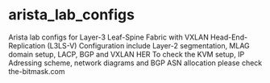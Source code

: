 # arista_lab_configs
Arista lab configs for Layer-3 Leaf-Spine Fabric with VXLAN Head-End-Replication (L3LS-V)
Configuration include Layer-2 segmentation, MLAG domain setup, LACP, BGP and VXLAN HER
To check the KVM setup, IP Adressing scheme, network diagrams and BGP ASN allocation please check the-bitmask.com
